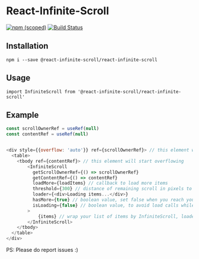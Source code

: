 # React-Infinite-Scroll
[![npm (scoped)](https://img.shields.io/npm/v/@react-infinite-scroll/react-infinite-scroll)](https://www.npmjs.com/package/@react-infinite-scroll/react-infinite-scroll)
[![Build Status](https://travis-ci.com/React-Infinite-Scroll/React-Infinite-Scroll.svg?branch=master)](https://travis-ci.com/React-Infinite-Scroll/React-Infinite-Scroll)

## Installation
`npm i --save @react-infinite-scroll/react-infinite-scroll`

## Usage
`import InfiniteScroll from '@react-infinite-scroll/react-infinite-scroll'`

## Example
```js
const scrollOwnerRef = useRef(null)
const contentRef = useRef(null)


<div style={{overflow: 'auto'}} ref={scrollOwnerRef}> // this element will hold the scrollbar
  <table>
    <tbody ref={contentRef}> // this element will start overflowing
        <InfiniteScroll
          getScrollOwnerRef={() => scrollOwnerRef}
          getContentRef={() => contentRef}
          loadMore={loadItems} // callback to load more items  
          threshold={300} // distance of remaining scroll in pixels to trigger loadMore callback
          loader={<div>Loading items...</div>}
          hasMore={true} // boolean value, set false when you reach your last page.
          isLoading={false} // boolean value, to avoid load calls while a page is being loaded
        >
            {items} // wrap your list of items by InfiniteScroll, loader will be appended to children of InfiniteScroll
        </InfiniteScroll>
    </tbody>
  </table>
</div>
```

PS: Please do report issues :)
